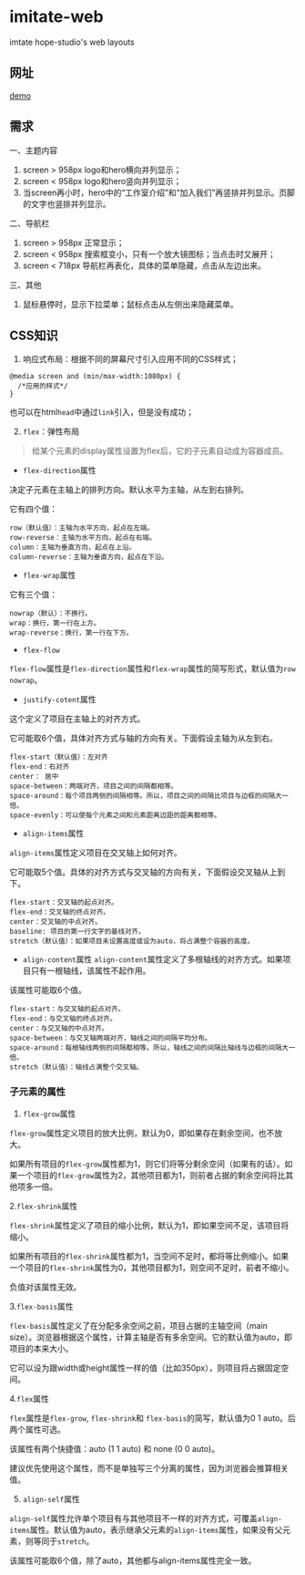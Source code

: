 # imitate-web
imtate hope-studio's web layouts
## 网址
[demo](https://jia-123.github.io/imitate-web/)
## 需求
一、主题内容
1. screen > 958px logo和hero横向并列显示；
2. screen < 958px logo和hero竖向并列显示；
3. 当screen再小时，hero中的“工作室介绍”和“加入我们”再竖排并列显示。页脚的文字也竖排并列显示。

二、导航栏
1. screen > 958px 正常显示；
2. screen < 958px 搜索框变小，只有一个放大镜图标；当点击时又展开；
3. screen < 718px 导航栏再表化，具体的菜单隐藏，点击从左边出来。

三、其他
1. 鼠标悬停时，显示下拉菜单；鼠标点击从左侧出来隐藏菜单。
## CSS知识
1. 响应式布局：根据不同的屏幕尺寸引入应用不同的CSS样式；
```
@media screen and (min/max-width:1080px) {
  /*应用的样式*/
}
```
也可以在html`head`中通过`link`引入，但是没有成功；

2. `flex`：弹性布局
>给某个元素的display属性设置为flex后，它的子元素自动成为容器成员。
- `flex-direction`属性

决定子元素在主轴上的排列方向。默认水平为主轴，从左到右排列。

它有四个值：
```
row（默认值）：主轴为水平方向，起点在左端。
row-reverse：主轴为水平方向，起点在右端。
column：主轴为垂直方向，起点在上沿。
column-reverse：主轴为垂直方向，起点在下沿。
```
- `flex-wrap`属性

它有三个值：
```
nowrap（默认）：不换行。
wrap：换行，第一行在上方。
wrap-reverse：换行，第一行在下方。
```
- `flex-flow`

`flex-flow`属性是`flex-direction`属性和`flex-wrap`属性的简写形式，默认值为`row nowrap`。

- `justify-cotent`属性

这个定义了项目在主轴上的对齐方式。

它可能取6个值，具体对齐方式与轴的方向有关。下面假设主轴为从左到右。

```
flex-start（默认值）：左对齐
flex-end：右对齐
center： 居中
space-between：两端对齐，项目之间的间隔都相等。
space-around：每个项目两侧的间隔相等。所以，项目之间的间隔比项目与边框的间隔大一倍。
space-evenly：可以使每个元素之间和元素距离边距的距离都相等。
```
- `align-items`属性

`align-items`属性定义项目在交叉轴上如何对齐。

它可能取5个值。具体的对齐方式与交叉轴的方向有关，下面假设交叉轴从上到下。
```
flex-start：交叉轴的起点对齐。
flex-end：交叉轴的终点对齐。
center：交叉轴的中点对齐。
baseline: 项目的第一行文字的基线对齐。
stretch（默认值）：如果项目未设置高度或设为auto，将占满整个容器的高度。
```
- `align-content`属性
`align-content`属性定义了多根轴线的对齐方式。如果项目只有一根轴线，该属性不起作用。

该属性可能取6个值。
```
flex-start：与交叉轴的起点对齐。
flex-end：与交叉轴的终点对齐。
center：与交叉轴的中点对齐。
space-between：与交叉轴两端对齐，轴线之间的间隔平均分布。
space-around：每根轴线两侧的间隔都相等。所以，轴线之间的间隔比轴线与边框的间隔大一倍。
stretch（默认值）：轴线占满整个交叉轴。
```
### 子元素的属性
1. `flex-grow`属性

`flex-grow`属性定义项目的放大比例，默认为0，即如果存在剩余空间，也不放大。

如果所有项目的`flex-grow`属性都为1，则它们将等分剩余空间（如果有的话）。如果一个项目的`flex-grow`属性为2，其他项目都为1，则前者占据的剩余空间将比其他项多一倍。

2.`flex-shrink`属性

`flex-shrink`属性定义了项目的缩小比例，默认为1，即如果空间不足，该项目将缩小。

如果所有项目的`flex-shrink`属性都为1，当空间不足时，都将等比例缩小。如果一个项目的`flex-shrink`属性为0，其他项目都为1，则空间不足时，前者不缩小。

负值对该属性无效。

3.`flex-basis`属性

`flex-basis`属性定义了在分配多余空间之前，项目占据的主轴空间（main size）。浏览器根据这个属性，计算主轴是否有多余空间。它的默认值为auto，即项目的本来大小。

它可以设为跟width或height属性一样的值（比如350px），则项目将占据固定空间。

4.`flex`属性

`flex`属性是`flex-grow`, `flex-shrink`和 `flex-basis`的简写，默认值为0 1 auto。后两个属性可选。

该属性有两个快捷值：auto (1 1 auto) 和 none (0 0 auto)。

建议优先使用这个属性，而不是单独写三个分离的属性，因为浏览器会推算相关值。

5. `align-self`属性

`align-self`属性允许单个项目有与其他项目不一样的对齐方式，可覆盖`align-items`属性。默认值为auto，表示继承父元素的`align-items`属性，如果没有父元素，则等同于`stretch`。

该属性可能取6个值，除了auto，其他都与align-items属性完全一致。

